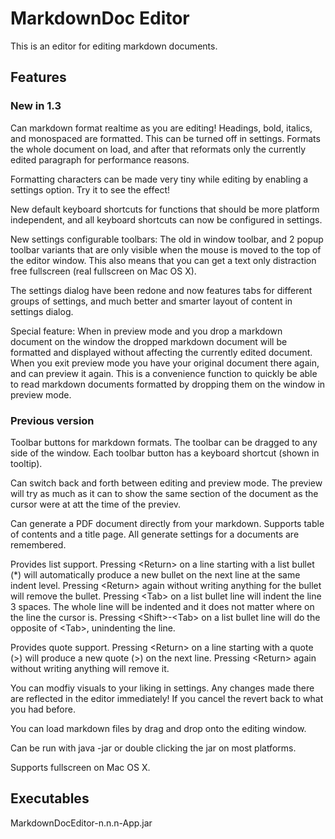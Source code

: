 # MarkdownDoc Editor

This is an editor for editing markdown documents. 

## Features

### New in 1.3

Can markdown format realtime as you are editing! Headings, bold, italics, and monospaced are formatted. This can be turned off in settings. Formats the whole document on load, and after that reformats only the currently edited paragraph for performance reasons.

Formatting characters can be made very tiny while editing by enabling a settings option. Try it to see the effect!

New default keyboard shortcuts for functions that should be more platform independent, and all keyboard shortcuts can now be configured in settings. 

New settings configurable toolbars: The old in window toolbar, and 2 popup toolbar variants that are only visible when the mouse is moved to the top of the editor window. This also means that you can get a text only distraction free fullscreen (real fullscreen on Mac OS X). 

The settings dialog have been redone and now features tabs for different groups of settings, and much better and smarter layout of content in settings dialog. 

Special feature: When in preview mode and you drop a markdown document on the window the dropped markdown document will be formatted and displayed without affecting the currently edited document. When you exit preview mode you have your original document there again, and can preview it again. This is a convenience function to quickly be able to read markdown documents formatted by dropping them on the window in preview mode. 

### Previous version

Toolbar buttons for markdown formats. The toolbar can be dragged to any side of the window. Each toolbar button has a keyboard shortcut (shown in tooltip). 
      
Can switch back and forth between editing and preview mode. The preview will try as much as it can to show the same section of the document as the cursor were at att the time of the previev.

Can generate a PDF document directly from your markdown. Supports table of contents and a title page. All generate settings for a documents are remembered.

Provides list support. Pressing &lt;Return&gt; on a line starting with a list bullet (\*) will automatically produce a new bullet on the next line at the same indent level. Pressing &lt;Return&gt; again without writing anything for the bullet will remove the bullet. Pressing &lt;Tab&gt; on a list bullet line will indent the line 3 spaces. The whole line will be indented and it does not matter where on the line the cursor is. Pressing &lt;Shift&gt;-&lt;Tab&gt; on a list bullet line will do the opposite of &lt;Tab&gt;, unindenting the line.

Provides quote support. Pressing &lt;Return&gt; on a line starting with a quote (&gt;) will produce a new quote (&gt;) on the next line. Pressing &lt;Return&gt; again without writing anything will remove it.

You can modfiy visuals to your liking in settings. Any changes made there are reflected in the editor immediately! If you cancel the revert back to what you had before.

You can load markdown files by drag and drop onto the editing window.

Can be run with java -jar or double clicking the jar on most platforms.

Supports fullscreen on Mac OS X.
  
## Executables

MarkdownDocEditor-n.n.n-App.jar


